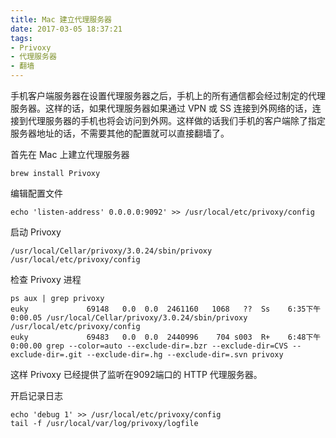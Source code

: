 ```yaml
---
title: Mac 建立代理服务器
date: 2017-03-05 18:37:21
tags:
- Privoxy
- 代理服务器
- 翻墙
---
```


手机客户端服务器在设置代理服务器之后，手机上的所有通信都会经过制定的代理服务器。这样的话，如果代理服务器如果通过 VPN 或 SS 连接到外网络的话，连接到代理服务器的手机也将会访问到外网。这样做的话我们手机的客户端除了指定服务器地址的话，不需要其他的配置就可以直接翻墙了。

首先在 Mac 上建立代理服务器

```
brew install Privoxy
```

编辑配置文件

```
echo 'listen-address' 0.0.0.0:9092' >> /usr/local/etc/privoxy/config
```

启动 Privoxy

```
/usr/local/Cellar/privoxy/3.0.24/sbin/privoxy /usr/local/etc/privoxy/config
```

检查 Privoxy 进程

```
ps aux | grep privoxy
euky             69148   0.0  0.0  2461160   1068   ??  Ss    6:35下午   0:00.05 /usr/local/Cellar/privoxy/3.0.24/sbin/privoxy /usr/local/etc/privoxy/config
euky             69483   0.0  0.0  2440996    704 s003  R+    6:48下午   0:00.00 grep --color=auto --exclude-dir=.bzr --exclude-dir=CVS --exclude-dir=.git --exclude-dir=.hg --exclude-dir=.svn privoxy

```

这样 Privoxy 已经提供了监听在9092端口的 HTTP 代理服务器。

开启记录日志

```
echo 'debug 1' >> /usr/local/etc/privoxy/config
tail -f /usr/local/var/log/privoxy/logfile
```

